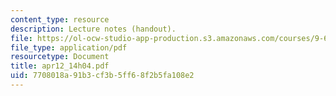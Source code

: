 ```yaml
---
content_type: resource
description: Lecture notes (handout).
file: https://ol-ocw-studio-app-production.s3.amazonaws.com/courses/9-65-cognitive-processes-spring-2004/7708018a91b3cf3b5ff68f2b5fa108e2_apr12_14h04.pdf
file_type: application/pdf
resourcetype: Document
title: apr12_14h04.pdf
uid: 7708018a-91b3-cf3b-5ff6-8f2b5fa108e2
---
```

